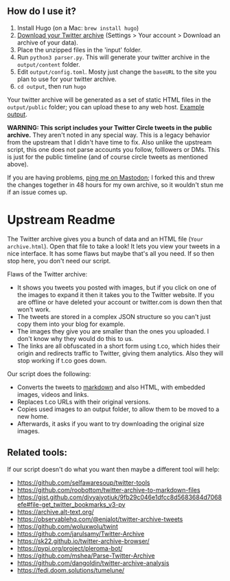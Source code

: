 ## How do I use it?

1. Install Hugo (on a Mac: `brew install hugo`)
1. [Download your Twitter archive](https://twitter.com/settings/download_your_data) (Settings > Your account > Download an archive of your data).
1. Place the unzipped files in the 'input' folder.
1. Run `python3 parser.py`. This will generate your twitter archive in the `output/content` folder.
1. Edit `output/config.toml`. Mosty just change the `baseURL` to the site you plan to use for your twitter archive.
1. `cd output`, then run `hugo`

Your twitter archive will be generated as a set of static HTML files in the `output/public` folder; you can upload these to any web host. [Example output](https://twitter.joeycastillo.com).

**WARNING: This script includes your Twitter Circle tweets in the public archive.** They aren't noted in any special way. This is a legacy behavior from the upstream that I didn't have time to fix. Also unlike the upstream script, this one does not parse accounts you follow, folllowers or DMs. This is just for the public timeline (and of course circle tweets as mentioned above).

If you are having problems, [ping me on Mastodon](https://mastodon.social/@joeycastillo); I forked this and threw the changes together in 48 hours for my own archive, so it wouldn't stun me if an issue comes up.

# Upstream Readme

The Twitter archive gives you a bunch of data and an HTML file (`Your archive.html`). Open that file to take a look! It lets you view your tweets in a nice interface. It has some flaws but maybe that's all you need. If so then stop here, you don't need our script.

Flaws of the Twitter archive:
- It shows you tweets you posted with images, but if you click on one of the images to expand it then it takes you to the Twitter website. If you are offline or have deleted your account or twitter.com is down then that won't work.
- The tweets are stored in a complex JSON structure so you can't just copy them into your blog for example.
- The images they give you are smaller than the ones you uploaded. I don't know why they would do this to us.
- The links are all obfuscated in a short form using t.co, which hides their origin and redirects traffic to Twitter, giving them analytics. Also they will stop working if t.co goes down.

Our script does the following:
- Converts the tweets to [markdown](https://en.wikipedia.org/wiki/Markdown) and also HTML, with embedded images, videos and links.
- Replaces t.co URLs with their original versions.
- Copies used images to an output folder, to allow them to be moved to a new home.
- Afterwards, it asks if you want to try downloading the original size images.


## Related tools:

If our script doesn't do what you want then maybe a different tool will help:
- https://github.com/selfawaresoup/twitter-tools
- https://github.com/roobottom/twitter-archive-to-markdown-files
- https://gist.github.com/divyajyotiuk/9fb29c046e1dfcc8d5683684d7068efe#file-get_twitter_bookmarks_v3-py
- https://archive.alt-text.org/
- https://observablehq.com/@enjalot/twitter-archive-tweets
- https://github.com/woluxwolu/twint
- https://github.com/jarulsamy/Twitter-Archive
- https://sk22.github.io/twitter-archive-browser/
- https://pypi.org/project/pleroma-bot/
- https://github.com/mshea/Parse-Twitter-Archive
- https://github.com/dangoldin/twitter-archive-analysis
- https://fedi.doom.solutions/tumelune/
